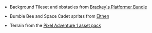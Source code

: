- Background Tileset and obstacles from [Brackey's Platformer Bundle](https://brackeysgames.itch.io/brackeys-platformer-bundle)

- Bumble Bee and Space Cadet sprites from [Elthen](https://www.patreon.com/c/elthen/posts)

- Terrain from the [Pixel Adventure 1 asset pack](https://pixelfrog-assets.itch.io/pixel-adventure-1)